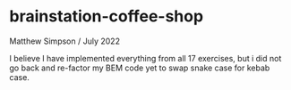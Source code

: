 # brainstation-coffee-shop

Matthew Simpson / July 2022

I believe I have implemented everything from all 17 exercises, but i did not go back and re-factor my BEM code yet to swap snake case for kebab case.
